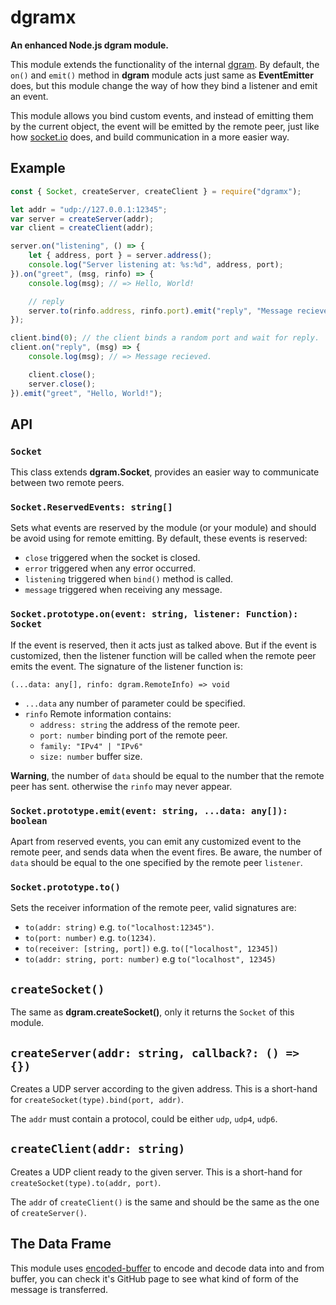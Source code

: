 # dgramx

**An enhanced Node.js dgram module.**

This module extends the functionality of the internal 
[dgram](https://nodejs.org/dist/latest-v8.x/docs/api/dgram.html). By default, 
the `on()` and `emit()` method in **dgram** module acts just same as 
**EventEmitter** does, but this module change the way of how they bind a 
listener and emit an event.

This module allows you bind custom events, and instead of emitting them by the
current object, the event will be emitted by the remote peer, just like how 
[socket.io](https://socket.io) does, and build communication in a more easier way.

## Example

```javascript
const { Socket, createServer, createClient } = require("dgramx");

let addr = "udp://127.0.0.1:12345";
var server = createServer(addr);
var client = createClient(addr);

server.on("listening", () => {
    let { address, port } = server.address();
    console.log("Server listening at: %s:%d", address, port);
}).on("greet", (msg, rinfo) => {
    console.log(msg); // => Hello, World!

    // reply
    server.to(rinfo.address, rinfo.port).emit("reply", "Message recieved.");
});

client.bind(0); // the client binds a random port and wait for reply.
client.on("reply", (msg) => {
    console.log(msg); // => Message recieved.

    client.close();
    server.close();
}).emit("greet", "Hello, World!");
```

## API

### `Socket`

This class extends **dgram.Socket**, provides an easier way to communicate 
between two remote peers.

### `Socket.ReservedEvents: string[]`

Sets what events are reserved by the module (or your module) and should be 
avoid using for remote emitting. By default, these events is reserved:

- `close` triggered when the socket is closed.
- `error` triggered when any error occurred.
- `listening` triggered when `bind()` method is called.
- `message` triggered when receiving any message.

### `Socket.prototype.on(event: string, listener: Function): Socket`

If the event is reserved, then it acts just as talked above. But if the event 
is customized, then the listener function will be called when the remote peer 
emits the event. The signature of the listener function is:

`(...data: any[], rinfo: dgram.RemoteInfo) => void`
- `...data` any number of parameter could be specified.
- `rinfo` Remote information contains:
    - `address: string` the address of the remote peer.
    - `port: number` binding port of the remote peer.
    - `family: "IPv4" | "IPv6"`
    - `size: number` buffer size.

**Warning**, the number of `data` should be equal to the number that the 
remote peer has sent. otherwise the `rinfo` may never appear.

### `Socket.prototype.emit(event: string, ...data: any[]): boolean`

Apart from reserved events, you can emit any customized event to the remote 
peer, and sends data when the event fires. Be aware, the number of `data` 
should be equal to the one specified by the remote peer `listener`.

### `Socket.prototype.to()`

Sets the receiver information of the remote peer, valid signatures are:

- `to(addr: string)` e.g. `to("localhost:12345")`.
- `to(port: number)` e.g. `to(1234)`.
- `to(receiver: [string, port])` e.g. `to(["localhost", 12345])`
- `to(addr: string, port: number)` e.g `to("localhost", 12345)`

## `createSocket()`

The same as **dgram.createSocket()**, only it returns the `Socket` of this 
module.

## `createServer(addr: string, callback?: () => {})`

Creates a UDP server according to the given address. This is a short-hand for 
`createSocket(type).bind(port, addr)`.

The `addr` must contain a protocol, could be either `udp`, `udp4`, `udp6`.
 
## `createClient(addr: string)`

Creates a UDP client ready to the given server. This is a short-hand for 
`createSocket(type).to(addr, port)`.

The `addr` of `createClient()` is the same and should be the same as the one 
of `createServer()`.

## The Data Frame

This module uses [encoded-buffer](https://github.com/Hyurl/encoded-buffer) to 
encode and decode data into and from buffer, you can check it's GitHub page to
see what kind of form of the message is transferred.